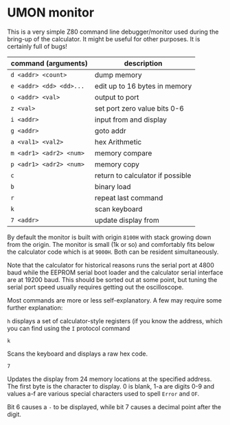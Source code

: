 # UMON monitor

This is a very simple Z80 command line debugger/monitor used during
the bring-up of the calculator.  It might be useful for other purposes.
It is certainly full of bugs!

command (arguments)  |   description
-------------------  |   -----------
`d <addr> <count>      ` |   dump memory
`e <addr> <dd> <dd>... ` |   edit up to 16 bytes in memory
`o <addr> <val>        ` |   output <val> to port <addr>
`z <val>               ` |   set port zero value bits 0-6
`i <addr>              ` |   input from <addr> and display
`g <addr>              ` |   goto addr
`a <val1> <val2>       ` |   hex Arithmetic
`m <adr1> <adr2> <num> ` |   memory compare
`p <adr1> <adr2> <num> ` |   memory copy
`c                     ` |   return to calculator if possible
`b                     ` |   binary load
`r                     ` |   repeat last command
`k                     ` |   scan keyboard
`7 <addr>              ` |   update display from <addr>

By default the monitor is built with origin `8100H` with stack growing down
from the origin.  The monitor is small (1k or so) and comfortably fits below
the calculator code which is at `9000H`.  Both can be resident simultaneously.

Note that the calculator for historical reasons runs the serial port
at 4800 baud while the EEPROM serial boot loader and the calculator serial
interface are at 19200 baud.  This should be sorted out at some point, but
tuning the serial port speed usually requires getting out the oscilloscope.

Most commands are more or less self-explanatory.  A few may require
some further explanation:

`h` displays a set of calculator-style registers (if you know the address,
which you can find using the `I` protocol command

`k`

Scans the keyboard and displays a raw hex code.

`7`

Updates the display from 24 memory locations at the specified address.
The first byte is the character to display.  0 is blank, 1-a are digits 0-9
and values a-f are various special characters used to spell `Error` and `OF`.

Bit 6 causes a `-` to be displayed, while bit 7 causes a decimal point
after the digit.

